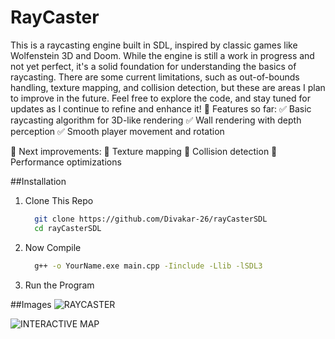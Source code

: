 # RayCaster
This is a raycasting engine built in SDL, inspired by classic games like Wolfenstein 3D and Doom. While the engine is still a work in progress and not yet perfect, it's a solid foundation for understanding the basics of raycasting. There are some current limitations, such as out-of-bounds handling, texture mapping, and collision detection, but these are areas I plan to improve in the future. Feel free to explore the code, and stay tuned for updates as I continue to refine and enhance it!
🔹 Features so far:
✅ Basic raycasting algorithm for 3D-like rendering
✅ Wall rendering with depth perception
✅ Smooth player movement and rotation

🔧 Next improvements:
🔹 Texture mapping
🔹 Collision detection
🔹 Performance optimizations

##Installation
1. Clone This Repo
   ```bash
     git clone https://github.com/Divakar-26/rayCasterSDL
     cd rayCasterSDL
2. Now Compile
   ```bash
     g++ -o YourName.exe main.cpp -Iinclude -Llib -lSDL3
3. Run the Program

##Images
![RAYCASTER](https://github.com/Divakar-26/rayCasterSDL/blob/main/raycaster.png)

![INTERACTIVE MAP](https://github.com/Divakar-26/rayCasterSDL/blob/main/rayCaster.gif)
